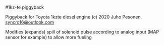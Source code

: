 #1kz-te piggyback

Piggyback for Toyota 1kzte diesel engine (c) 2020 Juho Pesonen, syncro16@outlook.com 
 
Modifies (expands) spill of solenoid pulse according to analog input (MAP sensor for example) to allow more fueling
 
